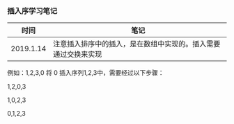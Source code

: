### 插入序学习笔记

| 时间 | 笔记 |
|---|---|
|2019.1.14|注意插入排序中的插入，是在数组中实现的。插入需要通过交换来实现

例如：1,2,3,0
将 0 插入序列1,2,3中，需要经过以下步骤：

1,2,0,3

1,0,2,3

0,1,2,3
